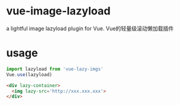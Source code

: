 # vue-image-lazyload
a lightful image lazyload plugin for Vue. Vue的轻量级滚动懒加载插件
# usage
```javascript
import lazyload from 'vue-lazy-imgs'
Vue.use(lazyload)
```
```html
<div lazy-container>
  <img lazy-src='http://xxx.xxx.xxx'>
</div>
```

